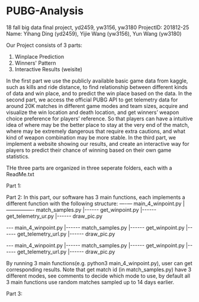 # PUBG-Analysis
18 fall big data final project, yd2459, yw3156, yw3180
ProjectID: 201812-25
Name: Yihang Ding (yd2459), Yijie Wang (yw3156), Yun Wang (yw3180)

Our Project consists of 3 parts:
  1. Winplace Prediction
  2. Winners' Pattern 
  3. Interactive Results (weisite)

   In the first part we use the publicly available basic game data from kaggle, such as kills and ride distance, 
    to find relationship between different kinds of data and win place, and to predict the win place based on the data. 
   In the second part, we access the official PUBG API to get telemetry data for around 20K matches in different 
    game modes and team sizes, acquire and visualize the win location and death location, and get winners’ weapon
    choice preference for players’ reference. So that players can have a intuitive idea of where may be the 
    better place to stay at the very end of the match, where may be extremely dangerous that require extra 
    cautions, and what kind of weapon combination may be more stable.
   In the third part, we implement a website showing our results, and create an interactive way for players to predict
    their chance of winning based on their own game statistics.
    
THe three parts are organized in three seperate folders, each with a ReadMe.txt

Part 1:


Part 2:
In this part, our software has 3 main functions, each implements a different function with the following structure:
  —-— main_4_winpoint.py
  |—————- match_samples.py
  |------ get_winpoint.py
  |------ get_telemetry_ur.py
  |------ draw_pic.py

  --- main_4_winpoint.py
  |------ match_samples.py
  |------ get_winpoint.py
  |------ get_telemetry_url.py
  |------ draw_pic.py

  --- main_4_winpoint.py
  |------ match_samples.py
  |------ get_winpoint.py
  |------ get_telemetry_url.py
  |------ draw_pic.py

By running 3 main functions(e.g. python3 main_4_winpoint.py), user can get corresponding results.
Note that get match id (in match_samples.py) have 3 different modes, see comments to decide which mode to use, 
  by default all 3 main functions use random matches sampled up to 14 days earlier.

Part 3:
